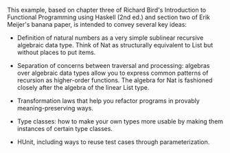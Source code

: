 This example, based on chapter three of Richard Bird's Introduction to
Functional Programming using Haskell (2nd ed.) and section two of Erik
Meijer's banana paper, is intended to convey several key ideas:

- Definition of natural numbers as a very simple sublinear recursive
  algebraic data type. Think of Nat as structurally equivalent to List
  but without places to put items.

- Separation of concerns between traversal and processing: algebras
  over algebraic data types allow you to express common patterns of
  recursion as higher-order functions. The algebra for Nat is
  fashioned closely after the algebra of the linear List type.

- Transformation laws that help you refactor programs in provably
  meaning-preserving ways.

- Type classes: how to make your own types more usable by making them
  instances of certain type classes.

- HUnit, including ways to reuse test cases through parameterization.
